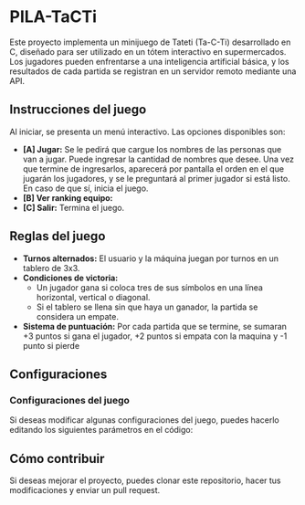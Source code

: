 # PILA-TaCTi

Este proyecto implementa un minijuego de Tateti (Ta-C-Ti) desarrollado en C, diseñado para ser utilizado en un tótem interactivo en supermercados. Los jugadores pueden enfrentarse a una inteligencia artificial básica, y los resultados de cada partida se registran en un servidor remoto mediante una API.

## Instrucciones del juego
Al iniciar, se presenta un menú interactivo. Las opciones disponibles son:

- **[A] Jugar:**  Se le pedirá que cargue los nombres de las personas que van a jugar. Puede ingresar la cantidad de nombres que desee. Una vez que termine de ingresarlos, aparecerá por pantalla el orden en el que jugarán los jugadores, y se le preguntará al primer jugador si está listo. En caso de que sí, inicia el juego.
- **[B] Ver ranking equipo:**  
- **[C] Salir:** Termina el juego.

## Reglas del juego
- **Turnos alternados:** El usuario y la máquina juegan por turnos en un tablero de 3x3.
- **Condiciones de victoria:**
    - Un jugador gana si coloca tres de sus símbolos en una línea horizontal, vertical o diagonal.
    - Si el tablero se llena sin que haya un ganador, la partida se considera un empate.
- **Sistema de puntuación:** Por cada partida que se termine, se sumaran +3 puntos si gana el jugador, +2 puntos si empata con la maquina y -1 punto si pierde

## Configuraciones
### Configuraciones del juego
Si deseas modificar algunas configuraciones del juego, puedes hacerlo editando los siguientes parámetros en el código:
 
## Cómo contribuir

Si deseas mejorar el proyecto, puedes clonar este repositorio, hacer tus modificaciones y enviar un pull request.
